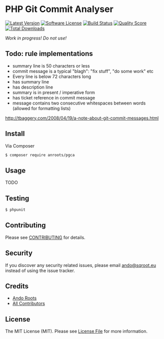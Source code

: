 # PHP Git Commit Analyser

[![Latest Version](https://img.shields.io/github/release/anroots/pgca.svg?style=flat-square)](https://github.com/anroots/pgca/releases)
[![Software License](https://img.shields.io/badge/license-MIT-brightgreen.svg?style=flat-square)](LICENSE.md)
[![Build Status](https://img.shields.io/travis/anroots/pgca/master.svg?style=flat-square)](https://travis-ci.org/anroots/pgca)
[![Quality Score](https://img.shields.io/sensiolabs/i/83f5f769-be6c-4913-8de3-086b07d45e61.svg)](https://insight.sensiolabs.com/projects/83f5f769-be6c-4913-8de3-086b07d45e61)
[![Total Downloads](https://img.shields.io/packagist/dt/anroots/pgca.svg?style=flat-square)](https://packagist.org/packages/anroots/pgca)

*Work in progress! Do not use!*

## Todo: rule implementations

- summary line is 50 characters or less
- commit message is a typical "blagh": "fix stuff", "do some work" etc
- Every line is below 72 characters long
- has summary line
- has description line
- summary is in present / imperative form
- has ticket reference in commit message
- message contains two consecutive whitespaces between words (allowed for formatting lists)

http://tbaggery.com/2008/04/19/a-note-about-git-commit-messages.html

## Install

Via Composer

``` bash
$ composer require anroots/pgca
```

## Usage

TODO

## Testing

``` bash
$ phpunit
```

## Contributing

Please see [CONTRIBUTING](CONTRIBUTING.md) for details.

## Security

If you discover any security related issues, please email ando@sqroot.eu instead of using the issue tracker.

## Credits

- [Ando Roots](https://github.com/anroots)
- [All Contributors](../../contributors)

## License

The MIT License (MIT). Please see [License File](LICENSE.md) for more information.
